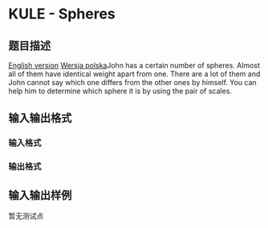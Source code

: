 # KULE - Spheres

## 题目描述

 [English version](/problems/KULE/english/) [Wersja polska](/problems/KULE/polski/)John has a certain number of spheres. Almost all of them have identical weight apart from one. There are a lot of them and John cannot say which one differs from the other ones by himself. You can help him to determine which sphere it is by using the pair of scales.

## 输入输出格式

### 输入格式

### 输出格式

## 输入输出样例

暂无测试点

